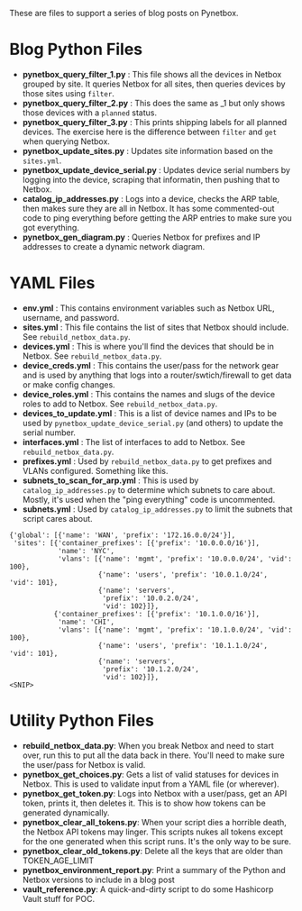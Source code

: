 These are files to support a series of blog posts on Pynetbox.

# Blog Python Files

* **pynetbox_query_filter_1.py** : This file shows all the devices in Netbox grouped by site. It queries Netbox for all sites, then queries devices by those sites using `filter`.
* **pynetbox_query_filter_2.py** : This does the same as _1 but only shows those devices with a `planned` status.
* **pynetbox_query_filter_3.py** : This prints shipping labels for all planned devices. The exercise here is the difference between `filter` and `get` when querying Netbox.
* **pynetbox_update_sites.py** : Updates site information based on the `sites.yml`.
* **pynetbox_update_device_serial.py** : Updates device serial numbers by logging into the device, scraping that informatin, then pushing that to Netbox.
* **catalog_ip_addresses.py** : Logs into a device, checks the ARP table, then makes sure they are all in Netbox. It has some commented-out code to ping everything before getting the ARP entries to make sure you got everything.
* **pynetbox_gen_diagram.py** : Queries Netbox for prefixes and IP addresses to create a dynamic network diagram.

# YAML Files

* **env.yml** : This contains environment variables such as Netbox URL, username, and password.
* **sites.yml** : This file contains the list of sites that Netbox should include. See `rebuild_netbox_data.py`.
* **devices.yml** : This is where you'll find the devices that should be in Netbox. See `rebuild_netbox_data.py`.
* **device_creds.yml** : This contains the user/pass for the network gear and is used by anything that logs into a router/swtich/firewall to get data or make config changes.
* **device_roles.yml** : This contains the names and slugs of the device roles to add to Netbox. See `rebuild_netbox_data.py`.
* **devices_to_update.yml** : This is a list of device names and IPs to be used by `pynetbox_update_device_serial.py` (and others) to update the serial number.
* **interfaces.yml** : The list of interfaces to add to Netbox. See `rebuild_netbox_data.py`.
* **prefixes.yml** : Used by `rebuild_netbox_data.py` to get prefixes and VLANs configured. Something like this.
* **subnets_to_scan_for_arp.yml** : This is used by `catalog_ip_addresses.py` to determine which subnets to care about. Mostly, it's used when the "ping everything" code is uncommented.
* **subnets.yml** : Used by `catalog_ip_addresses.py` to limit the subnets that script cares about.

```
{'global': [{'name': 'WAN', 'prefix': '172.16.0.0/24'}],
 'sites': [{'container_prefixes': [{'prefix': '10.0.0.0/16'}],
            'name': 'NYC',
            'vlans': [{'name': 'mgmt', 'prefix': '10.0.0.0/24', 'vid': 100},
                      {'name': 'users', 'prefix': '10.0.1.0/24', 'vid': 101},
                      {'name': 'servers',
                       'prefix': '10.0.2.0/24',
                       'vid': 102}]},
           {'container_prefixes': [{'prefix': '10.1.0.0/16'}],
            'name': 'CHI',
            'vlans': [{'name': 'mgmt', 'prefix': '10.1.0.0/24', 'vid': 100},
                      {'name': 'users', 'prefix': '10.1.1.0/24', 'vid': 101},
                      {'name': 'servers',
                       'prefix': '10.1.2.0/24',
                       'vid': 102}]},
<SNIP>
```
# Utility Python Files

* **rebuild_netbox_data.py**: When you break Netbox and need to start over, run this to put all the data back in there. You'll need to make sure the user/pass for Netbox is valid.
* **pynetbox_get_choices.py**: Gets a list of valid statuses for devices in Netbox. This is used to validate input from a YAML file (or wherever).
* **pynetbox_get_token.py**: Logs into Netbox with a user/pass, get an API token, prints it, then deletes it. This is to show how tokens can be generated dynamically.
* **pynetbox_clear_all_tokens.py**: When your script dies a horrible death, the Netbox API tokens may linger. This scripts nukes all tokens except for the one generated when this script runs. It's the only way to be sure.
* **pynetbox_clear_old_tokens.py**: Delete all the keys that are older than TOKEN_AGE_LIMIT
* **pynetbox_environment_report.py**: Print a summary of the Python and Netbox versions to include in a blog post
* **vault_reference.py**: A quick-and-dirty script to do some Hashicorp Vault stuff for POC.